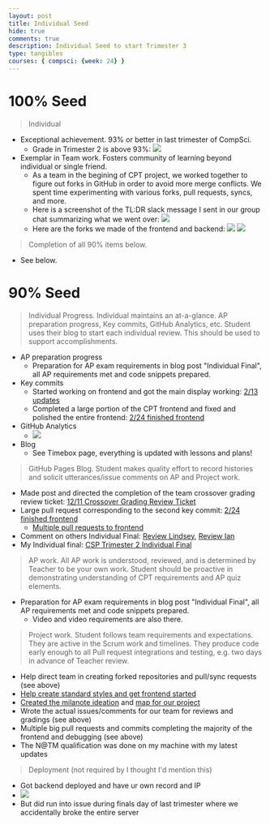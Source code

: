 ```yaml
---
layout: post
title: Individual Seed
hide: true
comments: true
description: Individual Seed to start Trimester 3
type: tangibles
courses: { compsci: {week: 24} }
---
```


# 100% Seed
> Individual
- Exceptional achievement. 93% or better in last trimester of CompSci.
    - Grade in Trimester 2 is above 93%: <img src="https://i.postimg.cc/L867kvvN/Trimester-2-Grade.png">
- Exemplar in Team work. Fosters community of learning beyond individual or single friend.
    - As a team in the begining of CPT project, we worked together to figure out forks in GitHub in order to avoid more merge conflicts. We spent time experimenting with various forks, pull requests, syncs, and more.
    - Here is a screenshot of the TL:DR slack message I sent in our group chat summarizing what we went over: <img src="https://i.postimg.cc/hP067N8X/Foster-Learning-1.png">
    - Here are the forks we made of the frontend and backend: <img src="https://i.postimg.cc/bvZBWJ7n/Foster-Learning-2.png"> <img src="https://i.postimg.cc/3xSqtpc7/Foster-Learning-3.png">

> Completion of all 90% items below.
- See below.

# 90% Seed
> Individual Progress. Individual maintains an at-a-glance. AP preparation progress, Key commits, GitHub Analytics, etc. Student uses their blog to start each individual review. This should be used to support accomplishments.
- AP preparation progress
    - Preparation for AP exam requirements in blog post "Individual Final", all AP requirements met and code snippets prepared.
- Key commits
    - Started working on frontend and got the main display working: [2/13 updates](https://github.com/JasonGao76/WRONGJason/commit/a9339b590b4a2dd2985d318bcfe0d6c15d37a2ac)
    - Completed a large portion of the CPT frontend and fixed and polished the entire frontend: [2/24 finished frontend](https://github.com/JasonGao76/WRONGJason/commit/2795df399555082622dd394d44738f7264500fa3)
- GitHub Analytics
    - <img src="https://i.postimg.cc/tgZC1nkB/Git-Hub-Analytics.png">
- Blog
    - See Timebox page, everything is updated with lessons and plans!

> GitHub Pages Blog. Student makes quality effort to record histories and solicit utterances/issue comments on AP and Project work.
- Made post and directed the completion of the team crossover grading review ticket: [12/11 Crossover Grading Review Ticket](https://github.com/Nathaniel633/WRONG/issues/2)
- Large pull request corresponding to the second key commit: [2/24 finished frontend](https://github.com/Nathaniel633/WRONG/pull/8)
    - [Multiple pull requests to frontend](https://github.com/Nathaniel633/WRONG/pulls?q=is%3Apr+is%3Aclosed)
- Comment on others Individual Final: [Review Lindsey](https://github.com/Lin-cT/stu2/issues/6#issuecomment-1968281929), [Review Ian](https://github.com/iwu78/csp-blog/issues/8#issuecomment-1973796129)
- My Individual final: [CSP Trimester 2 Individual Final](https://github.com/JasonGao76/students/issues/8)

> AP work. All AP work is understood, reviewed, and is determined by Teacher to be your own work. Student should be proactive in demonstrating understanding of CPT requirements and AP quiz elements.
- Preparation for AP exam requirements in blog post "Individual Final", all AP requirements met and code snippets prepared.
    - Video and video requirements are also there.

> Project work. Student follows team requirements and expectations. They are active in the Scrum work and timelines. They produce code early enough to all Pull request integrations and testing, e.g. two days in advance of Teacher review.
- Help direct team in creating forked repositories and pull/sync requests (see above)
- [Help create standard styles and get frontend started](https://cs-p-hq.slack.com/archives/C06DUHZKVAL/p1707433018515799)
- [Created the milanote ideation](https://app.milanote.com/1RmJpn1HD7FF3M/cpt-project?p=cZUMYDrMAVL) and [map for our project](https://docs.google.com/presentation/d/13Lx-S93g1sApmiIBx43xTs2dNnlbjbcEYMIIi6QLRPQ/edit?usp=sharing)
- Wrote the actual issues/comments for our team for reviews and gradings (see above)
- Multiple big pull requests and commits completing the majority of the frontend and debugging (see above)
- The N@TM qualification was done on my machine with my latest updates

> Deployment (not required by I thought I'd mention this)
- Got backend deployed and have ur own record and IP
- <img src="https://i.postimg.cc/VNxsXsHm/Deployment.png">
- But did run into issue during finals day of last trimester where we accidentally broke the entire server